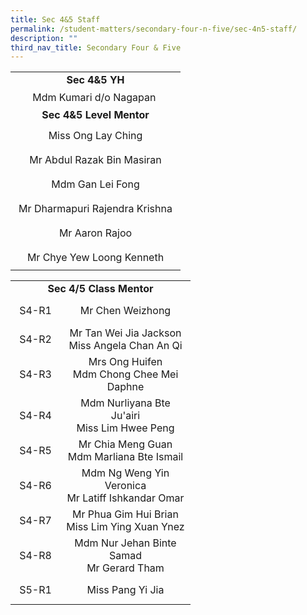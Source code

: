 ```yaml
---
title: Sec 4&5 Staff
permalink: /student-matters/secondary-four-n-five/sec-4n5-staff/
description: ""
third_nav_title: Secondary Four & Five
---
```

<table class="iveo_table ives_tab_dark" width="256">
<tbody class="">
<tr class="">
<td class="" style="text-align: center;" colspan="4" width="256" height="20"><strong>Sec 4&amp;5 YH</strong></td>
</tr>
<tr class="">
<td class="" style="text-align: center;" colspan="4" height="30">Mdm Kumari d/o Nagapan&nbsp;</td>
</tr>
<tr class="">
<td class="" style="text-align: center;" colspan="4" height="20"><strong>Sec&nbsp;</strong><strong>4&amp;5</strong><strong>&nbsp;Level Mentor</strong><strong><br /></strong></td>
</tr>
<tr class="">
<td class="" style="text-align: center;" colspan="4" height="39">Miss Ong Lay Ching</td>
</tr>
<tr class="">
<td class="" style="text-align: center;" colspan="4" height="39">Mr Abdul Razak Bin Masiran</td>
</tr>
<tr class="">
<td class="" style="text-align: center;" colspan="4" height="39">Mdm Gan Lei Fong</td>
</tr>
<tr class="">
<td class="" style="text-align: center;" colspan="4" height="39">Mr Dharmapuri Rajendra Krishna</td>
</tr>
<tr class="">
<td class="" style="text-align: center;" colspan="4" height="39">Mr Aaron Rajoo</td>
</tr>
<tr class="">
<td class="" style="text-align: center;" colspan="4" height="39">Mr Chye Yew Loong Kenneth</td>
</tr>
</tbody>
</table>
<table class="iveo_table ives_tab_dark" width="256"><colgroup class=""><col class="" span="4" width="64" /></colgroup>
<tbody class="">
<tr class="">
<td class="" style="text-align: center;" colspan="4" width="256" height="20"><strong>Sec 4/5 Class Mentor</strong></td>
</tr>
<tr class="">
<td class="" style="text-align: center;" width="64" height="45">S4-R1</td>
<td class="" style="text-align: center;" colspan="3" width="192">Mr Chen Weizhong</td>
</tr>
<tr class="">
<td class="" style="text-align: center;" width="64" height="45">S4-R2</td>
<td class="" style="text-align: center;" colspan="3" width="192">Mr Tan Wei Jia Jackson<br class="" />Miss Angela Chan An Qi</td>
</tr>
<tr class="">
<td class="" style="text-align: center;" width="64" height="45">S4-R3</td>
<td class="" style="text-align: center;" colspan="3" width="192">Mrs Ong Huifen<br class="" />Mdm Chong Chee Mei Daphne</td>
</tr>
<tr class="">
<td class="" style="text-align: center;" width="64" height="45">S4-R4</td>
<td class="" style="text-align: center;" colspan="3" width="192">Mdm Nurliyana Bte Ju'airi<br class="" />Miss Lim Hwee Peng</td>
</tr>
<tr class="">
<td class="" style="text-align: center;" width="64" height="45">S4-R5</td>
<td class="" style="text-align: center;" colspan="3" width="192">Mr Chia Meng Guan<br class="" />Mdm Marliana Bte Ismail</td>
</tr>
<tr class="">
<td class="" style="text-align: center;" width="64" height="45">S4-R6</td>
<td class="" style="text-align: center;" colspan="3" width="192">Mdm Ng Weng Yin Veronica<br class="" />Mr Latiff Ishkandar Omar</td>
</tr>
<tr class="">
<td class="" style="text-align: center;" width="64" height="45">S4-R7</td>
<td class="" style="text-align: center;" colspan="3" width="192">Mr Phua Gim Hui Brian<br class="" />Miss Lim Ying Xuan Ynez</td>
</tr>
<tr class="">
<td class="" style="text-align: center;" width="64" height="45">S4-R8</td>
<td class="" style="text-align: center;" colspan="3" width="192">Mdm Nur Jehan Binte Samad<br class="" />Mr Gerard Tham</td>
</tr>
<tr class="">
<td class="" style="text-align: center;" width="64" height="45">S5-R1</td>
<td class="" style="text-align: center;" colspan="3" width="192">Miss Pang Yi Jia</td>
</tr>
</tbody>
</table>